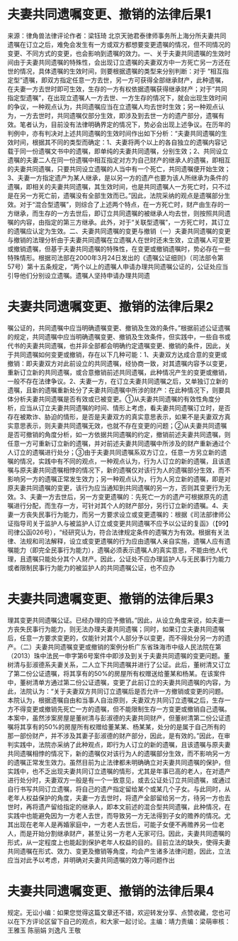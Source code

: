 # 夫妻共同遗嘱变更、撤销的法律后果1

来源：律角兽法律评论作者：梁钰琦 北京天驰君泰律师事务所上海分所夫妻共同遗嘱在订立之后，难免会发生有一方或双方都想要变更遗嘱的情况，但不同情况的变更、不同方式的变更，也会影响到遗嘱的效力。一、关于夫妻共同遗嘱的生效时间由于夫妻共同遗嘱的特殊性，会出现订立遗嘱的夫妻双方中一方死亡另一方还在世的情况，具体遗嘱的生效时间，则要根据遗嘱的类型来分别判断：对于 “相互指定型”遗嘱，即双方指定任意一方去世，另一方可获得全部继承财产，此种遗嘱，在夫妻一方去世时即可生效，生存的一方有权依据遗嘱获得继承财产；对于“共同指定型遗嘱”，在出现立遗嘱人一方去世、一方生存的情况下，就会出现生效时间的争议，一种观点认为，共同遗嘱应当在立遗嘱人均去世时生效；另一种观点认为，一方去世时，共同遗嘱仅部分生效，即涉及到去世一方的遗产部分，遗嘱有效。笔者认为，目前没有法律明确界定的情况下，势必会出现上述争议。在历年的判例中，亦有判决对上述共同遗嘱的生效时间作出如下分析：“夫妻共同遗嘱的生效时间，根据其不同的类型而确定：1、夫妻将两个以上的各自独立的遗嘱内容记载于同一份遗嘱文书中的遗嘱，即单纯的夫妻共同遗嘱，分别生效；2、共同设立遗嘱的夫妻二人在同一份遗嘱中相互指定对方为自己财产的继承人的遗嘱，即相互的夫妻共同遗嘱，只要共同设立遗嘱的人当中有一个死亡，共同遗嘱便开始生效；3、夫妻一方指定遗产为某人继承，是以另一方的遗产也要为该人所继承为条件的遗嘱，即相关的夫妻共同遗嘱，其生效时间，也是共同遗嘱人一方死亡时，只不过是在另一方死亡前，遗嘱没有全部生效而已。”因此，法院采纳的观点是遗嘱部分生效。对于“混合型遗嘱”，则综合了上述两个特点，在一方死亡时，财产由生存的一方继承，而生存的一方去世后，即订立共同遗嘱的被继承人均去世，则按照共同遗嘱的内容，由指定的第三方继承。此外，对于“关联型遗嘱”，一方死亡时，其订立的遗嘱应认定为生效。二、夫妻共同遗嘱的变更与撤销（一）夫妻共同遗嘱的变更与撤销的法理分析由于夫妻共同遗嘱在立遗嘱人在世时还未生效，立遗嘱人可变更或撤销遗嘱，但基于夫妻共同遗嘱的特殊性，在变更或撤销遗嘱时，势必存在一些特殊情形。根据司法部在2000年3月24日发出的《遗嘱公证细则》（司法部令第57号）第十五条规定，“两个以上的遗嘱人申请办理共同遗嘱公证的，公证处应当引导他们分别设立遗嘱。遗嘱人坚持申请办理共同遗

# 夫妻共同遗嘱变更、撤销的法律后果2

嘱公证的，共同遗嘱中应当明确遗嘱变更、撤销及生效的条件。”根据前述公证遗嘱的规定，共同遗嘱中应当明确遗嘱变更、撤销及生效条件，但实践中，一些自书或代书的夫妻共同遗嘱，也并非全部都会明确约定遗嘱变更、撤销的条件，因此，关于共同遗嘱如何变更或撤销，存在以下几种可能：1、夫妻双方达成合意的变更或撤销：即夫妻双方对此前设立的共同遗嘱，经协商一致，对其遗嘱内容予以变更，重新订立新的共同遗嘱，或合意撤销前述共同遗嘱，此种情况产生的变更或撤销，一般不存在法律争议。2、夫妻一方，在订立夫妻共同遗嘱之后，又单独订立新的遗嘱，且新的遗嘱重新处分了夫妻共同遗嘱中所涉的财产：在此种情况下，则要具体分析夫妻共同遗嘱是否有效或已被变更。①从夫妻共同遗嘱的有效性角度分析，应当从订立夫妻共同遗嘱的时间、情形上考虑，看夫妻共同遗嘱订立时，是否存在被欺诈、胁迫的情形，是否是夫妻双方的真实意思表示，如果不是夫妻双方真实意思表示，则夫妻共同遗嘱无效，也就不存在变更的问题；②从夫妻共同遗嘱是否可撤销的角度分析，如一方依据共同遗嘱的约定，撤销前述夫妻共同遗嘱，则任意一方可重新订立新的遗嘱，并对前述夫妻共同遗嘱中所涉及的财产重新通过个人订立的遗嘱进行处分；③由于夫妻共同遗嘱系双方订立，任意一方另立新的遗嘱的情况，实践中有不同的观点，一种观点认为，行为人订立的新的遗嘱，且该遗嘱与原夫妻共同遗嘱相悖的情况下，新的遗嘱仅对该行为人的遗嘱部分生效，而不影响另一方的遗嘱正常发生效力；另一种观点认为，行为人另立新的遗嘱，即是对原夫妻共同遗嘱的变更，该行为应当通知到共同遗嘱的另一方，否则其变更行为无效。3、夫妻一方去世后，另一方变更遗嘱的：先死亡一方的遗产可根据原先的遗嘱进行分配，而生存一方，可针对其个人的财产部分，另行订立新的遗嘱。4、夫妻一方丧失民事行为能力，而另一方要求设立或变更遗嘱的：根据《司法部律师公证指导司关于监护人与被监护人订立或变更共同遗嘱不应予以公证的复函》（【99】司律公函026号），“经研究认为，符合法律规定条件的遗嘱方为有效。根据有关法律、法规和司法解释，设立或变更遗嘱的行为应由遗嘱人亲自实施，遗嘱人应有遗嘱能力（即完全民事行为能力），遗嘱必须表示遗嘱人的真实意思，不能由他人代理，且遗嘱只能处分其个人财产。因此，公证处不应办理监护人与无民事行为能力或者限制民事行为能力的被监护人的共同遗嘱公证，也不应办

# 夫妻共同遗嘱变更、撤销的法律后果3

理其变更共同遗嘱公证。已经办理的应予撤销。”因此，从设立角度来说，如夫妻一方丧失民事行为能力，则无法办理夫妻共同遗嘱；同时，如果订立夫妻共同遗嘱后，任意一方要求变更的，仅能针对其个人部分予以变更，而不得处分另一方的遗产。（二）夫妻共同遗嘱变更或撤销的案例分析广东省珠海市中级人民法院在第（2013）珠中法民一申字第6号案件中即涉及到关于夫妻共同遗嘱的变更问题。董树清与彭淑德系夫妻关系，二人立下共同遗嘱并进行了公证。此后，董树清又订立了第二份公证遗嘱，将其享有的50%的房屋所有权赠送给董某和杨某。在该案件中，董树清单方通过第二份公证遗嘱，变更了此前订立的夫妻共同遗嘱的内容，为此，法院认为：“关于夫妻双方共同订立遗嘱后是否允许一方撤销或变更的问题。本院认为，根据遗嘱自由和当事人自治原则，夫妻双方共同订立遗嘱之后，生存一方不得变更或撤销先死亡一方的遗嘱，但不能限制生存一方变更或撤销自己遗嘱。本案中，虽然涉案房屋是董树清与彭淑德的夫妻共同财产，但董树清第二份公证遗嘱将其享有的50%的房屋所有权赠给董某某、杨某某，处分的是属于自己所有的那一部份财产，并不涉及其妻子彭淑德的财产部分，因此，是有效的。”因此，在审判实践中，法院亦采纳了此种观点，即行为人订立的新的遗嘱，且该遗嘱与原夫妻共同遗嘱相悖的情况下，新的遗嘱仅对该行为人的遗嘱部分生效，而不影响另一方的遗嘱正常发生效力。虽然目前为止法律都未明确确立对夫妻共同遗嘱的保护，但实践中，也不乏出现夫妻共同订立遗嘱的情形，尤其是年事已高的老人，在对遗产进行处分时，夫妻双方一般是有一个一致意见，或去公证处订立共同遗嘱，或通过自行书写共同订立遗嘱，将自己的遗产指定留给某个或某几个子女。与此同时，从老年人权益保护的角度，夫妻一方去世时，将遗产全部留给另一方，待另一方也去世时，再将遗产留给指定的继承人，即本文前述的混合型共同遗嘱，此种情况，在实践中也能避免因为一方老人去世，而导致另一方无法得到子女的赡养的情况。尤其出现在老年人是再婚家庭中，一方老人去世后，可能子女便不再赡养另一位老人，而是开始分割继承财产，甚至让另一方老人无家可归。因此，夫妻共同遗嘱的形式，从一定程度上也能起到保护老年人权益的目的。目前立法的缺失，使得夫妻共同遗嘱在形式、效力、变更及撤销等角度，均会产生诸多法律问题，因此，立法应当对此予以考虑，并明确对夫妻共同遗嘱的效力等问题作出

# 夫妻共同遗嘱变更、撤销的法律后果4

规定。无讼小编：如果您觉得这篇文章还不错，欢迎转发分享、点赞收藏，您也可以在下方评论区留下自己的观点，和大家一起讨论。主编：靖力责编：梁萌审核：王雅玉 陈丽娟 刘逸凡 王敬


